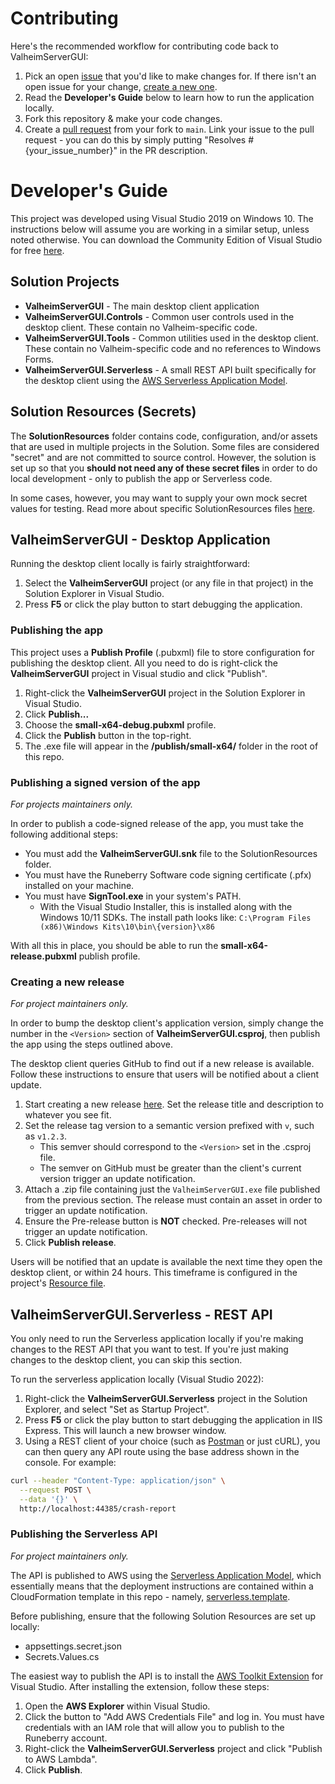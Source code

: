 # Contributing

Here's the recommended workflow for contributing code back to ValheimServerGUI:

1. Pick an open [issue](https://github.com/runeberry/ValheimServerGUI/issues) that you'd like to make changes for. If there isn't an open issue for your change, [create a new one](https://github.com/runeberry/ValheimServerGUI/issues/new).
1. Read the **Developer's Guide** below to learn how to run the application locally.
2. Fork this repository & make your code changes.
3. Create a [pull request](https://github.com/runeberry/ValheimServerGUI/pulls) from your fork to `main`. Link your issue to the pull request - you can do this by simply putting "Resolves #{your_issue_number}" in the PR description.

# Developer's Guide

This project was developed using Visual Studio 2019 on Windows 10. The instructions below will assume you are working in a similar setup, unless noted otherwise. You can download the Community Edition of Visual Studio for free [here](https://visualstudio.microsoft.com/downloads/).

## Solution Projects

* **ValheimServerGUI** - The main desktop client application
* **ValheimServerGUI.Controls** - Common user controls used in the desktop client. These contain no Valheim-specific code.
* **ValheimServerGUI.Tools** - Common utilities used in the desktop client. These contain no Valheim-specific code and no references to Windows Forms.
* **ValheimServerGUI.Serverless** - A small REST API built specifically for the desktop client using the [AWS Serverless Application Model](https://aws.amazon.com/serverless/sam/).

## Solution Resources (Secrets)

The **SolutionResources** folder contains code, configuration, and/or assets that are used in multiple projects in the Solution. Some files are considered "secret" and are not committed to source control. However, the solution is set up so that you **should not need any of these secret files** in order to do local development - only to publish the app or Serverless code.

In some cases, however, you may want to supply your own mock secret values for testing. Read more about specific SolutionResources files [here](/SolutionResources/README.md).

## ValheimServerGUI - Desktop Application

Running the desktop client locally is fairly straightforward:

1. Select the **ValheimServerGUI** project (or any file in that project) in the Solution Explorer in Visual Studio.
2. Press **F5** or click the play button to start debugging the application.

### Publishing the app

This project uses a **Publish Profile** (.pubxml) file to store configuration for publishing the desktop client. All you need to do is right-click the **ValheimServerGUI** project in Visual studio and click "Publish".

1. Right-click the **ValheimServerGUI** project in the Solution Explorer in Visual Studio.
2. Click **Publish...**
3. Choose the **small-x64-debug.pubxml** profile.
4. Click the **Publish** button in the top-right.
5. The .exe file will appear in the **/publish/small-x64/** folder in the root of this repo.

### Publishing a signed version of the app

_For projects maintainers only._

In order to publish a code-signed release of the app, you must take the following additional steps:

* You must add the **ValheimServerGUI.snk** file to the SolutionResources folder.
* You must have the Runeberry Software code signing certificate (.pfx) installed on your machine.
* You must have **SignTool.exe** in your system's PATH.
  * With the Visual Studio Installer, this is installed along with the Windows 10/11 SDKs. The install path looks like: `C:\Program Files (x86)\Windows Kits\10\bin\{version}\x86`

With all this in place, you should be able to run the **small-x64-release.pubxml** publish profile.

### Creating a new release

_For project maintainers only._

In order to bump the desktop client's application version, simply change the number in the `<Version>` section of **ValheimServerGUI.csproj**, then publish the app using the steps outlined above.

The desktop client queries GitHub to find out if a new release is available. Follow these instructions to ensure that users will be notified about a client update.

1. Start creating a new release [here](https://github.com/runeberry/ValheimServerGUI/releases/new). Set the release title and description to whatever you see fit.
2. Set the release tag version to a semantic version prefixed with `v`, such as `v1.2.3`.
   * This semver should correspond to the `<Version>` set in the .csproj file.
   * The semver on GitHub must be greater than the client's current version trigger an update notification.
3. Attach a .zip file containing just the `ValheimServerGUI.exe` file published from the previous section. The release must contain an asset in order to trigger an update notification.
4. Ensure the Pre-release button is **NOT** checked. Pre-releases will not trigger an update notification.
5. Click **Publish release**.

Users will be notified that an update is available the next time they open the desktop client, or within 24 hours. This timeframe is configured in the project's [Resource file](ValheimServerGUI/Properties/Resources.resx).

## ValheimServerGUI.Serverless - REST API

You only need to run the Serverless application locally if you're making changes to the REST API that you want to test. If you're just making changes to the desktop client, you can skip this section.

To run the serverless application locally (Visual Studio 2022):

1. Right-click the **ValheimServerGUI.Serverless** project in the Solution Explorer, and select "Set as Startup Project".
2. Press **F5** or click the play button to start debugging the application in IIS Express. This will launch a new browser window.
3. Using a REST client of your choice (such as [Postman](https://www.postman.com/downloads/) or just cURL), you can then query any API route using the base address shown in the console. For example:

```bash
curl --header "Content-Type: application/json" \
  --request POST \
  --data '{}' \
  http://localhost:44385/crash-report
```

### Publishing the Serverless API

_For project maintainers only._

The API is published to AWS using the [Serverless Application Model](https://aws.amazon.com/serverless/sam/), which essentially means that the deployment instructions are contained within a CloudFormation template in this repo - namely, [serverless.template](/ValheimServerGUI.Serverless/serverless.template).

Before publishing, ensure that the following Solution Resources are set up locally:
* appsettings.secret.json
* Secrets.Values.cs

The easiest way to publish the API is to install the [AWS Toolkit Extension](https://marketplace.visualstudio.com/items?itemName=AmazonWebServices.AWSToolkitforVisualStudio2017) for Visual Studio. After installing the extension, follow these steps:

1. Open the **AWS Explorer** within Visual Studio.
2. Click the button to "Add AWS Credentials File" and log in. You must have credentials with an IAM role that will allow you to publish to the Runeberry account.
3. Right-click the **ValheimServerGUI.Serverless** project and click "Publish to AWS Lambda".
4. Click **Publish**.